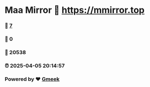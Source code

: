 # Maa Mirror :link: https://mmirror.top 
### :page_facing_up: [7](https://mmirror.top/tag.html) 
### :speech_balloon: 0 
### :hibiscus: 20538 
### :alarm_clock: 2025-04-05 20:14:57 
### Powered by :heart: [Gmeek](https://github.com/Meekdai/Gmeek)
